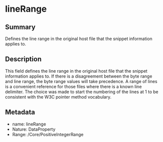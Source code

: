 <!-- Automatically generated by spec-parser v2.0.0 on 2024-01-08T22:20:56.273795+00:00 -->
<!-- SPDX-License-Identifier: Community-Spec-1.0 -->

# lineRange

## Summary

Defines the line range in the original host file that the snippet information applies to.


## Description

This field defines the line range in the original host file that the snippet information applies to.
If there is a disagreement between the byte range and line range, the byte range values will take precedence.
A range of lines is a convenient reference for those files where there is a known line delimiter. 
The choice was made to start the numbering of the lines at 1 to be consistent with the W3C pointer method vocabulary.


## Metadata

- name: lineRange
- Nature: DataProperty
- Range: /Core/PositiveIntegerRange




